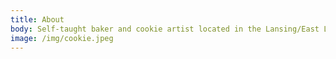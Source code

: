```yaml
---
title: About
body: Self-taught baker and cookie artist located in the Lansing/East Lansing area. Operating under Michigan's Cottage Food Laws. Email or message with all inquiries! Thank you!
image: /img/cookie.jpeg
---
```

